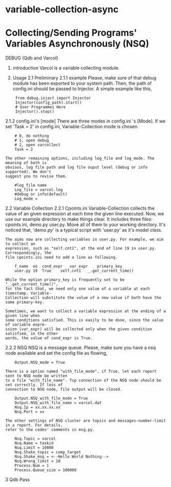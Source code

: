# variable-collection-async
# Collecting/Sending Programs' Variables  Asynchronously (NSQ)

DEBUG (Qdb and Varcol)

1. introduction
   Varcol is a variable collecting module.

2. Usage
2.1 Preliminary
2.1.1 example
    Please, make sure of that debug module has been exported to your system path. Then,
    the path of config.ini should be passed to Injector. A simple example like this,

        from debug.inject import Injector
        Injector(config_path).start()
        # User Programmes Here
        Injector().stop()

2.1.2 config.ini's [mode]
    There are three modes in config.ini 's [Mode]. If we set 'Task = 2' in config.ini,
    Variable-Collection mode is chosen.

        # 0, do nothing
        # 1, open debug
        # 2, open varcollect
        Task = 2

    The other remaining options, including log_file and log_mode. The meaning of both is
    obvious, log file path and log file ouput level (debug or info supported). We don't
    suggest you to revise them.

        #log file name
        Log_file = varcol.log
        #debug or info(default)
        Log_mode =

2.2 Variable Collection
2.2.1 Cpoints.ini
    Variable-Collection collects the value of an given expression at each time the given
    line executed. Now, we use our example directory to make things clear.
    It includes three files: cpoints.ini, demo.py user.py. Move all of them to your working
    directory. It's noticed that, 'demo.py' is a typical script with 'user.py' as
    it's model class.

    The aims now are collecting variables in user.py. For example, we aim to collect an
    expression, such as "self.cnt1", at the end of line 19 in user.py. Correspondingly, the
    file cpoints.ini need to add a line as following.

        f_name	no	cond_expr	var_expr	primary_key
        user.py	19	True	self.cnt1	_.get_current_time()

    While the option primary_key is frequently set to be "_.get_current_time()",
    for the fact that, we need only one value of a variable at each timestamp. Variable-
    Collection will substitute the value of a new value if both have the same primary-key.

    Sometimes, we want to collect a variable expression at the ending of a given line when
    some conditions satisfied. This is easily to be done, since the value of variable expre-
    ssion (var_expr) will be collected only when the given condition satisfied, in the other
    words, the value of cond_expr is True.

2.2.2 NSQ
    NSQ is a message queue. Please, make sure you have a nsq node available and set the config
    file as flowing,

        Output.NSQ_mode = True

    There is a option named "with_file_mode", if True, let each report sent to NSQ node be written
    to a file "with_file_name". Tcp connection of the NSQ node should be set correctly. If loss of
    connection to NSQ node, file output will be closed.

        Output.NSQ_with_file_mode = True
        Output.NSQ_with_file_name = varcol.dat
        Nsq.Ip = xx.xx.xx.xx
        Nsq.Port = xx

    The other settings of NSQ cluster are topics and messages-number-limit in a report. For details,
    refer to the codes' comments in msg.py.

        Nsq.Topic = varcol
        Nsq.Name = taskid
        Nsq.Limit = 10000
        Nsq.Shake_topic = comp_target
        Nsq.Shake_msg = <--Hello World Nothing-->
        Nsq.Wrong_limit = 10
        Process.Num = 1
        Process.Queue_size = 100000
3 Qdb
  Pass

